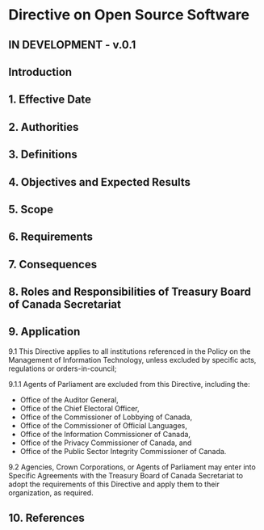 # Directive on Open Source Software

## IN DEVELOPMENT - v.0.1

## Introduction

## 1. Effective Date

## 2. Authorities

## 3. Definitions

## 4. Objectives and Expected Results

## 5. Scope

## 6. Requirements

## 7. Consequences

## 8. Roles and Responsibilities of Treasury Board of Canada Secretariat

## 9. Application

9.1 This Directive applies to all institutions referenced in the Policy on the Management of Information Technology, unless excluded by specific acts, regulations or orders-in-council;

9.1.1 Agents of Parliament are excluded from this Directive, including the:

* Office of the Auditor General,
* Office of the Chief Electoral Officer,
* Office of the Commissioner of Lobbying of Canada,
* Office of the Commissioner of Official Languages,
* Office of the Information Commissioner of Canada,
* Office of the Privacy Commissioner of Canada, and
* Office of the Public Sector Integrity Commissioner of Canada.

9.2 Agencies, Crown Corporations, or Agents of Parliament may enter into Specific Agreements with the Treasury Board of Canada Secretariat to adopt the requirements of this Directive and apply them to their organization, as required.

## 10. References

